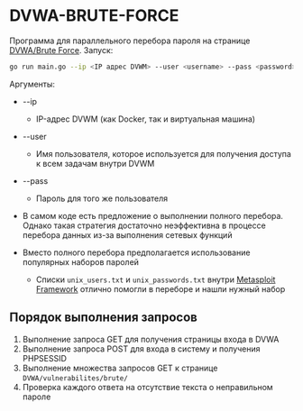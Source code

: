 # DVWA-BRUTE-FORCE
Программа для параллельного перебора пароля на странице [DVWA/Brute Force](https://github.com/digininja/DVWA). 
Запуск: 
```bash
go run main.go --ip <IP адрес DVWM> --user <username> --pass <password>
```
Аргументы:
+ --ip
  + IP-адрес DVWM (как Docker, так и виртуальная машина)
+ --user
  + Имя пользователя, которое используется для получения доступа к всем задачам внутри DVWM
+ --pass
  + Пароль для того же пользователя


+ В самом коде есть предложение о выполнении полного перебора. Однако такая стратегия достаточно неэффективна в процессе перебора данных из-за выполнения сетевых функций
+ Вместо полного перебора предполагается использование популярных наборов паролей
  + Списки `unix_users.txt` и `unix_passwords.txt` внутри [Metasploit Framework](https://github.com/rapid7/metasploit-framework) отлично помогли в переборе и нашли нужный набор



## Порядок выполнения запросов
1. Выполнение запроса GET для получения страницы входа в DVWA
2. Выполнение запроса POST для входа в систему и получения PHPSESSID
3. Выполнение множества запросов GET к странице `DVWA/vulnerabilites/brute/`
4. Проверка каждого ответа на отсутствие текста о неправильном пароле
